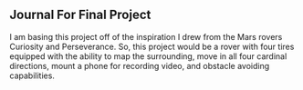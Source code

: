 ## Journal For Final Project
I am basing this project off of the inspiration I drew from the Mars rovers Curiosity and Perseverance. So, this project would be a rover with four tires equipped with the ability to map the surrounding, move in all four cardinal directions, mount a phone for recording video, and obstacle avoiding capabilities.
